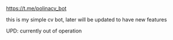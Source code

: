 https://t.me/polinacv_bot

this is my simple cv bot, later will be updated to have new features

UPD: currently out of operation

